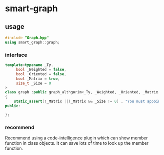 # smart-graph
## usage
```c++
#include "Graph.hpp"
using smart_graph::graph;
```
### interface
```c++
template<typename _Ty,
	 bool _Weighted = false,
	 bool _Oriented = false,
	 bool _Matrix = true,
	 size_t _Size = 0
>
class graph :public graph_althgorim<_Ty, _Weighted, _Oriented, _Matrix, _Size>
{
	static_assert(!_Matrix ||(_Matrix && _Size != 0) , "You must appoint a size to the matrix.");
public:

};
```
### recommend
Recommend using a code-intelligence plugin which can show member function in class objects. It can save lots of time to look up the member function.
